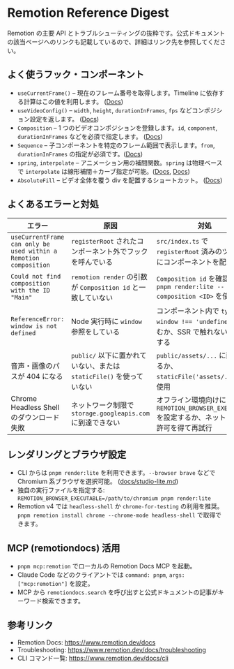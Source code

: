 # Remotion Reference Digest

Remotion の主要 API とトラブルシューティングの抜粋です。公式ドキュメントの該当ページへのリンクも記載しているので、詳細はリンク先を参照してください。

## よく使うフック・コンポーネント
- `useCurrentFrame()` – 現在のフレーム番号を取得します。Timeline に依存する計算はこの値を利用します。 ([Docs](https://www.remotion.dev/docs/use-current-frame))
- `useVideoConfig()` – `width`, `height`, `durationInFrames`, `fps` などコンポジション設定を返します。 ([Docs](https://www.remotion.dev/docs/use-video-config))
- `Composition` – 1 つのビデオコンポジションを登録します。`id`, `component`, `durationInFrames` などを必須で指定します。 ([Docs](https://www.remotion.dev/docs/composition))
- `Sequence` – 子コンポーネントを特定のフレーム範囲で表示します。`from`, `durationInFrames` の指定が必須です。([Docs](https://www.remotion.dev/docs/sequence))
- `spring`, `interpolate` – アニメーション用の補間関数。`spring` は物理ベースで `interpolate` は線形補間＋カーブ指定が可能。([Docs](https://www.remotion.dev/docs/spring), [Docs](https://www.remotion.dev/docs/interpolate))
- `AbsoluteFill` – ビデオ全体を覆う div を配置するショートカット。 ([Docs](https://www.remotion.dev/docs/absolute-fill))

## よくあるエラーと対処
| エラー | 原因 | 対処 |
| ------- | ------ | ----- |
| `useCurrentFrame can only be used within a Remotion composition` | `registerRoot` されたコンポーネント外でフックを呼んでいる | `src/index.ts` で `registerRoot` 済みのツリー内にコンポーネントを配置する |
| `Could not find composition with the ID "Main"` | `remotion render` の引数が `Composition id` と一致していない | `Composition id` を確認し、`pnpm render:lite -- --composition <ID>` を使う |
| `ReferenceError: window is not defined` | Node 実行時に `window` 参照をしている | コンポーネント内で `typeof window !== 'undefined'` を挟むか、SSR で触れないようにする |
| 音声・画像のパスが 404 になる | `public/` 以下に置かれていない、または `staticFile()` を使っていない | `public/assets/...` に配置するか、`staticFile('assets/...')` を使用 |
| Chrome Headless Shell のダウンロード失敗 | ネットワーク制限で `storage.googleapis.com` に到達できない | オフライン環境向けに `REMOTION_BROWSER_EXECUTABLE` を設定するか、ネットワーク許可を得て再試行 |

## レンダリングとブラウザ設定
- CLI からは `pnpm render:lite` を利用できます。`--browser brave` などで Chromium 系ブラウザを選択可能。 ([docs/studio-lite.md](./studio-lite.md))
- 独自の実行ファイルを指定する: `REMOTION_BROWSER_EXECUTABLE=/path/to/chromium pnpm render:lite`
- Remotion v4 では `headless-shell` か `chrome-for-testing` の利用を推奨。`pnpm remotion install chrome --chrome-mode headless-shell` で取得できます。

## MCP (remotiondocs) 活用
- `pnpm mcp:remotion` でローカルの Remotion Docs MCP を起動。
- Claude Code などのクライアントでは `command: pnpm`, `args: ["mcp:remotion"]` を設定。
- MCP から `remotiondocs.search` を呼び出すと公式ドキュメントの記事がキーワード検索できます。

## 参考リンク
- Remotion Docs: https://www.remotion.dev/docs
- Troubleshooting: https://www.remotion.dev/docs/troubleshooting
- CLI コマンド一覧: https://www.remotion.dev/docs/cli
